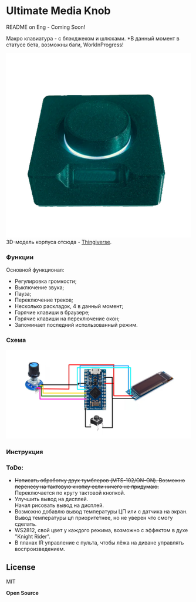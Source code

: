 # Ultimate Media Knob

README on Eng - Coming Soon!

Макро клавиатура - с блэкджеком и шлюхами.
*В данный момент в статусе бета, возможны баги, WorkInProgress!

![PIC1](/img/log.png)  
3D-модель корпуса отсюда - [Thingiverse](https://www.thingiverse.com/thing:4343186).

### Функции
Основной функционал:
  - Регулировка громкости;
  - Выключение звука;
  - Пауза;
  - Переключение треков;
  - Несколько раскладок, 4 в данный момент;
  - Горячие клавиши в браузере;
  - Горячие клавиши на переключение окон;
  - Запоминает последний использованный режим.


### Схема

![PIC0](/img/sch.jpg)
### Инструкция

### ToDo:

 - ~~Написать обработку двух тумблеров (MTS-102/ON-ON).
   Возможно перенесу на тактовую кнопку если ничего не придумаю.~~  
  Переключается по кругу тактовой кнопкой.  
 - Улучшить вывод на дисплей.  
 Начал рисовать вывод на дисплей.
 - Возможно добавлю вывод температуры ЦП или с датчика на экран.  
  Вывод температуры цп приоритетнее, но не уверен что смогу сделать.
 - WS2812, свой цвет у каждого режима, возможно с эффектом в духе "Knight Rider".  
 - В планах IR управление с пульта, чтобы лёжа на диване управлять воспроизведением.  
    
License
----

MIT

**Open Source**
